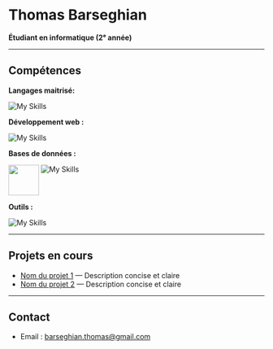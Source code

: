 # Thomas Barseghian

**Étudiant en informatique (2ᵉ année)** 

---

## Compétences

**Langages maitrisé:** 

![My Skills](https://go-skill-icons.vercel.app/api/icons?i=java,c,cs,python,dotnet,assembly,bash&perline=7)

**Développement web :** 

![My Skills](https://go-skill-icons.vercel.app/api/icons?i=html,css,js,php&perline=7)

**Bases de données :**

<img src="https://github.com/user-attachments/assets/31265a8a-0a1a-4b48-999f-7e1dea3537d2" width="60" height="60" align="top"> ![My Skills](https://go-skill-icons.vercel.app/api/icons?i=sqlite&perline=7)



**Outils :**


![My Skills](https://go-skill-icons.vercel.app/api/icons?i=unity,linux,git,gitbash,github,figma,uml,aws,gitlab,stripe,supabase,virtualbox&perline=7)

---

## Projets en cours

- [Nom du projet 1](lien_vers_projet) — Description concise et claire  
- [Nom du projet 2](lien_vers_projet) — Description concise et claire  

---

## Contact

- Email : barseghian.thomas@gmail.com 
